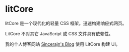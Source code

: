 # litCore

litCore 是一个现代化的轻量 CSS 框架，迅速构建响应式网页。

LitCore 不对其它 JavaScript 或 CSS 文件具有依赖性。

我的个人博客网站 [Sincerajn's Blog](https://Sincerajn.github.io) 使用 LitCore 构建 UI。
